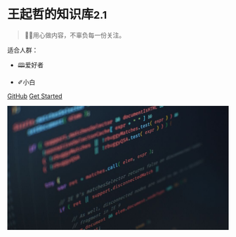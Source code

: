 # 王起哲的知识库<small>2.1</small>

> 💪🏻用心做内容，不辜负每一份关注。

适合人群：

- 🕮爱好者

  

- ✐小白

[GitHub]([wwwqqqzzz](https://github.com/wwwqqqzzz))
[Get Started](README.md)



![back](assets/back.jpg)